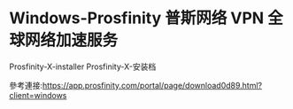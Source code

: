 # Windows-Prosfinity 普斯网络 VPN 全球网络加速服务
Prosfinity-X-installer Prosfinity-X-安装档


參考連接:https://app.prosfinity.com/portal/page/download0d89.html?client=windows
